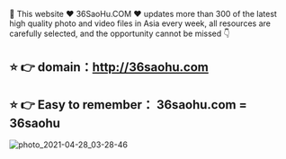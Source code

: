🔞 This website ♥  36SaoHu.COM  ♥ updates more than 300 of the latest high quality photo and video files in Asia every week,
all resources are carefully selected, and the opportunity cannot be missed 👇
## ⭐️ 👉 domain：http://36saohu.com
## ⭐️ 👉 Easy to remember： 36saohu.com = 36saohu

![photo_2021-04-28_03-28-46](https://user-images.githubusercontent.com/83739619/118344222-71675b00-b542-11eb-967f-0ac318127624.jpg)
